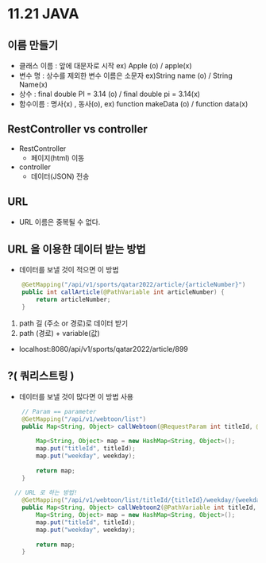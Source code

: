 # 11.21 JAVA
## 이름 만들기
- 클래스 이름 : 앞에 대문자로 시작 ex) Apple (o) / apple(x)
- 변수 명 :  상수를 제외한 변수 이름은 소문자 ex)String name (o) / String Name(x)
- 상수 : final double PI = 3.14 (o) / final double pi = 3.14(x)
- 함수이름 : 명사(x) , 동사(o), ex) function makeData (o) / function data(x)

## RestController vs  controller 
- RestController
  - 페이지(html) 이동
- controller
  - 데이터(JSON) 전송

## URL
- URL 이름은 중복될 수 없다.

## URL 을 이용한 데이터 받는 방법
- 데이터를 보낼 것이 적으면 이 방법
```java
	@GetMapping("/api/v1/sports/qatar2022/article/{articleNumber}")
	public int callArticle(@PathVariable int articleNumber) {
		return articleNumber;
	}
```
1. path 길 (주소 or 경로)로 데이터 받기
2. path (경로) + variable(값)
 - localhost:8080/api/v1/sports/qatar2022/article/899
## ?( 쿼리스트링 )
-  데이터를 보낼 것이 많다면 이 방법 사용
```java
	// Param == parameter
	@GetMapping("/api/v1/webtoon/list")
	public Map<String, Object> callWebtoon(@RequestParam int titleId, @RequestParam String weekday){
		
		Map<String, Object> map = new HashMap<String, Object>();
		map.put("titleId", titleId);
		map.put("weekday", weekday);
		
		return map;
	}
	
  // URL 로 하는 방법!
  	@GetMapping("/api/v1/webtoon/list/titleId/{titleId}/weekday/{weekday}")
	public Map<String, Object> callWebtoon2(@PathVariable int titleId, @PathVariable String weekday){
		Map<String, Object> map = new HashMap<String, Object>();
		map.put("titleId", titleId);
		map.put("weekday", weekday);
		
		return map;
	}
	
```